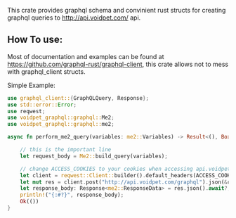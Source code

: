 This crate provides graphql schema and convinient rust structs for creating graphql queries to http://api.voidpet.com/ api.

## How To use:
Most of documentation and examples can be found at https://github.com/graphql-rust/graphql-client, this crate allows not to mess with graphql_client structs.

Simple Example:
```rust
use graphql_client::{GraphQLQuery, Response};
use std::error::Error;
use reqwest;
use voidpet_graphql::graphql::Me2;
use voidpet_graphql::graphql::me2;

async fn perform_me2_query(variables: me2::Variables) -> Result<(), Box<dyn Error>> {

    // this is the important line
    let request_body = Me2::build_query(variables);

    // change ACCESS_COOKIES to your cookies when accessing api.voidpet.com
    let client = reqwest::Client::builder().default_headers(ACCESS_COOKIES).build().unwrap();
    let mut res = client.post("http://api.voidpet.com/graphql").json(&request_body).send().await?;
    let response_body: Response<me2::ResponseData> = res.json().await?;
    println!("{:#?}", response_body);
    Ok(())
}
```
